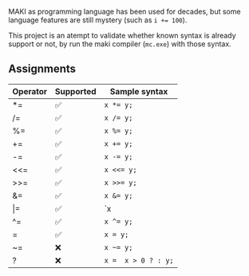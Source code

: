 MAKI as programming language has been used for decades,
but some language features are still mystery (such as `i += 100`).

This project is an atempt to validate whether known syntax is already support or not,
by run the maki compiler (`mc.exe`) with those syntax.

## Assignments
| Operator | Supported | Sample syntax |
| -------- | --------- | ------------- |
| *= | ✅ | `x *= y;` |
| /= | ✅ | `x /= y;` |
| %= | ✅ | `x %= y;` |
| += | ✅ | `x += y;` |
| -= | ✅ | `x -= y;` |
| <<= | ✅ | `x <<= y;` |
| >>= | ✅ | `x >>= y;` |
| &= | ✅ | `x &= y;` |
| &VerticalLine;= | ✅ | `x |= y;` |
| ^= | ✅ | `x ^= y;` |
| =  | ✅ | `x = y;`  |
| ~= | ❌ | `x ~= y;` |
| ? | ❌ | `x =  x > 0 ? : y;` |